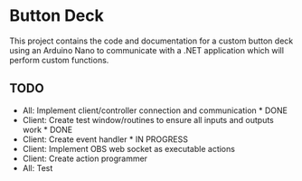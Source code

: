 # Button Deck

This project contains the code and documentation for a custom button deck using an Arduino Nano to communicate with a .NET application which will perform custom functions.

## TODO

- All: Implement client/controller connection and communication * DONE
- Client: Create test window/routines to ensure all inputs and outputs work * DONE
- Client: Create event handler * IN PROGRESS
- Client: Implement OBS web socket as executable actions
- Client: Create action programmer
- All: Test